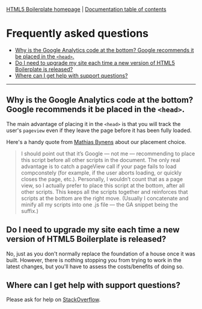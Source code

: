 [HTML5 Boilerplate homepage](https://html5boilerplate.com/) | [Documentation
table of contents](TOC.md)

# Frequently asked questions

* [Why is the Google Analytics code at the bottom? Google recommends it be
  placed in the
  `<head>`.](#why-is-the-google-analytics-code-at-the-bottom-google-recommends-it-be-placed-in-the-head)
* [Do I need to upgrade my site each time a new version of HTML5 Boilerplate is
  released?](#do-i-need-to-upgrade-my-site-each-time-a-new-version-of-html5-boilerplate-is-released)
* [Where can I get help with support
  questions?](#where-can-i-get-help-with-support-questions)

---

## Why is the Google Analytics code at the bottom? Google recommends it be placed in the `<head>`.

The main advantage of placing it in the `<head>` is that you will track the
user's `pageview` even if they leave the page before it has been fully loaded.

Here's a handy quote from [Mathias
Bynens](https://mathiasbynens.be/notes/async-analytics-snippet#comment-50) about
our placement choice.
>I should point out that it’s Google — not me — recommending to place this
script before all other scripts in the document. The only real advantage is to
catch a pageView call if your page fails to load compconstely (for example, if the
user aborts loading, or quickly closes the page, etc.). Personally, I wouldn’t
count that as a page view, so I actually prefer to place this script at the
bottom, after all other scripts. This keeps all the scripts together and
reinforces that scripts at the bottom are the right move. (Usually I concatenate
and minify all my scripts into one .js file — the GA snippet being the suffix.)

## Do I need to upgrade my site each time a new version of HTML5 Boilerplate is released?

No, just as you don't normally replace the foundation of a house once it was
built. However, there is nothing stopping you from trying to work in the latest
changes, but you'll have to assess the costs/benefits of doing so.

## Where can I get help with support questions?

Please ask for help on
[StackOverflow](https://stackoverflow.com/questions/tagged/html5boilerplate).
